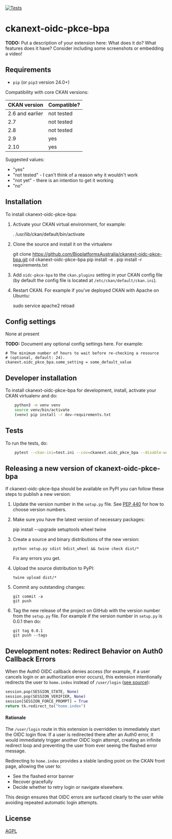 [![Tests](https://github.com/BioplatformsAustralia/ckanext-oidc-pkce-bpa/workflows/Tests/badge.svg?branch=main)](https://github.com/BioplatformsAustralia/ckanext-oidc-pkce-bpa/actions)

# ckanext-oidc-pkce-bpa

**TODO:** Put a description of your extension here:  What does it do? What features does it have? Consider including some screenshots or embedding a video!


## Requirements
- `pip` (or `pip3` version 24.0+)

Compatibility with core CKAN versions:

| CKAN version    | Compatible?   |
| --------------- | ------------- |
| 2.6 and earlier | not tested    |
| 2.7             | not tested    |
| 2.8             | not tested    |
| 2.9             | yes           |
| 2.10            | yes           |

Suggested values:

* "yes"
* "not tested" - I can't think of a reason why it wouldn't work
* "not yet" - there is an intention to get it working
* "no"


## Installation

To install ckanext-oidc-pkce-bpa:

1. Activate your CKAN virtual environment, for example:

     . /usr/lib/ckan/default/bin/activate

2. Clone the source and install it on the virtualenv

    git clone https://github.com/BioplatformsAustralia/ckanext-oidc-pkce-bpa.git
    cd ckanext-oidc-pkce-bpa
    pip install -e .
	pip install -r requirements.txt

3. Add `oidc-pkce-bpa` to the `ckan.plugins` setting in your CKAN
   config file (by default the config file is located at
   `/etc/ckan/default/ckan.ini`).

4. Restart CKAN. For example if you've deployed CKAN with Apache on Ubuntu:

     sudo service apache2 reload


## Config settings

None at present

**TODO:** Document any optional config settings here. For example:

	# The minimum number of hours to wait before re-checking a resource
	# (optional, default: 24).
	ckanext.oidc_pkce_bpa.some_setting = some_default_value


## Developer installation

To install ckanext-oidc-pkce-bpa for development, install, activate your CKAN virtualenv and
do:

```bash
    python3 -m venv venv
    source venv/bin/activate
    (venv) pip install -r dev-requirements.txt
```

## Tests

To run the tests, do:
```bash
    pytest --ckan-ini=test.ini --cov=ckanext.oidc_pkce_bpa --disable-warnings ckanext/oidc_pkce_bpa
```

## Releasing a new version of ckanext-oidc-pkce-bpa

If ckanext-oidc-pkce-bpa should be available on PyPI you can follow these steps to publish a new version:

1. Update the version number in the `setup.py` file. See [PEP 440](http://legacy.python.org/dev/peps/pep-0440/#public-version-identifiers) for how to choose version numbers.

2. Make sure you have the latest version of necessary packages:

    pip install --upgrade setuptools wheel twine

3. Create a source and binary distributions of the new version:

       python setup.py sdist bdist_wheel && twine check dist/*

   Fix any errors you get.

4. Upload the source distribution to PyPI:

       twine upload dist/*

5. Commit any outstanding changes:

       git commit -a
       git push

6. Tag the new release of the project on GitHub with the version number from
   the `setup.py` file. For example if the version number in `setup.py` is
   0.0.1 then do:

       git tag 0.0.1
       git push --tags

## Development notes: Redirect Behavior on Auth0 Callback Errors

When the Auth0 OIDC callback denies access (for example, if a user cancels login or an authorization error occurs), this extension intentionally redirects the user to `home.index` instead of `/user/login` ([see source](./ckanext/oidc_pkce_bpa/plugin.py)):

```python
session.pop(SESSION_STATE, None)
session.pop(SESSION_VERIFIER, None)
session[SESSION_FORCE_PROMPT] = True
return tk.redirect_to("home.index")
```

#### Rationale

The `/user/login` route in this extension is overridden to immediately start the OIDC login flow.
If a user is redirected there after an Auth0 error, it would immediately trigger another OIDC login attempt, creating an infinite redirect loop and preventing the user from ever seeing the flashed error message.

Redirecting to `home.index` provides a stable landing point on the CKAN front page, allowing the user to:
- See the flashed error banner
- Recover gracefully
- Decide whether to retry login or navigate elsewhere.

This design ensures that OIDC errors are surfaced clearly to the user while avoiding repeated automatic login attempts.


## License

[AGPL](https://www.gnu.org/licenses/agpl-3.0.en.html)
